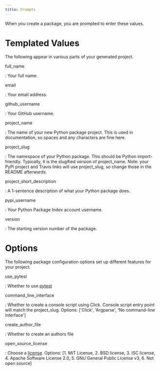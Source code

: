 ```yaml
---
title: Prompts
---
```


When you create a package, you are prompted to enter these values.

# Templated Values

The following appear in various parts of your generated project.

full_name

:   Your full name.

email

:   Your email address.

github_username

:   Your GitHub username.

project_name

:   The name of your new Python package project. This is used in
    documentation, so spaces and any characters are fine here.

project_slug

:   The namespace of your Python package. This should be Python
    import-friendly. Typically, it is the slugified version of
    project_name. Note: your PyPi project and Travis links will use
    project_slug, so change those in the README afterwards.

project_short_description

:   A 1-sentence description of what your Python package does.

pypi_username

:   Your Python Package Index account username.

version

:   The starting version number of the package.

# Options

The following package configuration options set up different features
for your project.

use_pytest

:   Whether to use [pytest](https://docs.pytest.org/en/latest/)

command_line_interface

:   Whether to create a console script using Click. Console script entry
    point will match the project_slug. Options: \[\'Click\',
    \'Argparse\', \'No command-line interface\'\]

create_author_file

:   Whether to create an authors file

open_source_license

:   Choose a [license](https://choosealicense.com/). Options: \[1. MIT
    License, 2. BSD license, 3. ISC license, 4. Apache Software License
    2.0, 5. GNU General Public License v3, 6. Not open source\]
